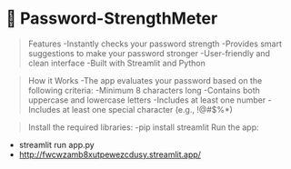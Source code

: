 # 🔏 Password-StrengthMeter

 > Features
   -Instantly checks your password strength
   -Provides smart suggestions to make your password stronger
   -User-friendly and clean interface
   -Built with Streamlit and Python

 > How it Works
   -The app evaluates your password based on the following criteria:
   -Minimum 8 characters long
   -Contains both uppercase and lowercase letters
   -Includes at least one number
   -Includes at least one special character (e.g., !@#$%*)

 > Install the required libraries:
   -pip install streamlit
 > Run the app:
  - streamlit run app.py
  - http://fwcwzamb8xutpewezcdusy.streamlit.app/
